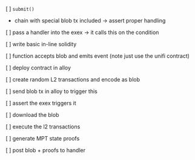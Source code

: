 [ ] `submit()`

- chain with special blob tx included -> assert proper handling

[ ] pass a handler into the exex -> it calls this on the condition

[ ] write basic in-line solidity

[ ] function accepts blob and emits event (note just use the unifi contract)

[ ] deploy contract in alloy

[ ] create random L2 transactions and encode as blob

[ ] send blob tx in alloy to trigger this

[ ] assert the exex triggers it

[ ] download the blob

[ ] execute the l2 transactions

[ ] generate MPT state proofs

[ ] post blob + proofs to handler